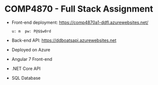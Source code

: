 # COMP4870 - Full Stack Assignment

  - Front-end deployment: https://comp4870a1-ddfl.azurewebsites.net/
    ```
    u: m  pw: P@$$w0rd
    ```
  - Back-end API: https://ddboatsapi.azurewebsites.net
  
  
  - Deployed on Azure
  - Angular 7 Front-end
  - .NET Core API
  - SQL Database

